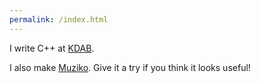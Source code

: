 ```yaml
---
permalink: /index.html
---
```


I write C++ at [KDAB](https://kdab.com).

I also make [Muziko](https://github.com/LorenDB/muziko). Give it a try if you think it looks useful!
